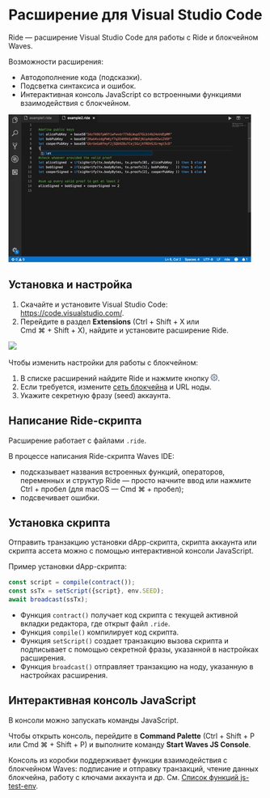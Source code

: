 # Расширение для Visual Studio Code

Ride — расширение Visual Studio Code для работы с Ride и блокчейном Waves.

Возможности расширения:

* Автодополнение кода (подсказки).
* Подсветка синтаксиса и ошибок.
* Интерактивная консоль JavaScript со встроенными функциями взаимодействия с блокчейном.

![](./_assets/completion.gif)

## Установка и настройка

1. Скачайте и установите Visual Studio Code: <https://code.visualstudio.com/>.
2. Перейдите в раздел **Extensions** (Ctrl&nbsp;+&nbsp;Shift&nbsp;+&nbsp;X или Cmd&nbsp;⌘&nbsp;+&nbsp;Shift&nbsp;+&nbsp;X), найдите и установите расширение Ride.

![](./_assets/vcsode.png)

Чтобы изменить настройки для работы с блокчейном:

1. В списке расширений найдите Ride и нажмите кнопку ![](./_assets/vscode-settings.png).
2. Если требуется, измените [сеть блокчейна](/ru/blockchain/blockchain-network/chain-id) и URL ноды.
3. Укажите секретную фразу (seed) аккаунта.

## Написание Ride-скрипта

Расширение работает с файлами `.ride`.

В процессе написания Ride-скрипта Waves IDE:
* подсказывает названия встроенных функций, операторов, переменных и структур Ride — просто начните ввод или нажмите Ctrl&nbsp;+&nbsp;пробел (для macOS — Cmd&nbsp;⌘&nbsp;+&nbsp;пробел);
* подсвечивает ошибки.

## Установка скрипта

Отправить транзакцию установки dApp-скрипта, скрипта аккаунта или скрипта ассета можно с помощью интерактивной консоли JavaScript.

Пример установки dApp-скрипта:

```js
const script = compile(contract());
const ssTx = setScript({script}, env.SEED);
await broadcast(ssTx);
```

* Функция `contract()` получает код скрипта с текущей активной вкладки редактора, где открыт файл `.ride`.
* Функция `compile()` компилирует код скрипта.
* Функция `setScript()` создает транзакцию вызова скрипта и подписывает с помощью секретной фразы, указанной в настройках расширения.
* Функция `broadcast()` отправляет транзакцию на ноду, указанную в настройках расширения.

## Интерактивная консоль JavaScript

В консоли можно запускать команды JavaScript.

Чтобы открыть консоль, перейдите в **Command Palette** (Ctrl&nbsp;+&nbsp;Shift&nbsp;+&nbsp;P или Cmd&nbsp;⌘&nbsp;+&nbsp;Shift&nbsp;+&nbsp;P) и выполните команду **Start Waves JS Console**.

Консоль из коробки поддерживает функции взаимодействия с блокчейном Waves: подписание и отправку транзакций, чтение данных блокчейна, работу с ключами аккаунта и др. См. [Список функций js-test-env](https://wavesplatform.github.io/js-test-env/globals.html).
